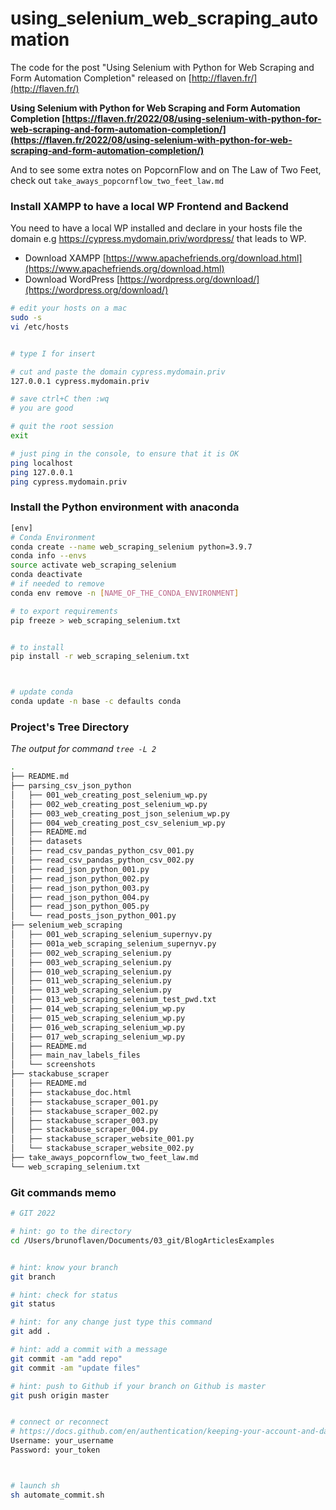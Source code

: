 # using_selenium_web_scraping_automation

The code for the post "Using Selenium with Python for Web Scraping and Form Automation Completion" released on [http://flaven.fr/](http://flaven.fr/)


**Using Selenium with Python for Web Scraping and Form Automation Completion [https://flaven.fr/2022/08/using-selenium-with-python-for-web-scraping-and-form-automation-completion/](https://flaven.fr/2022/08/using-selenium-with-python-for-web-scraping-and-form-automation-completion/)**

And to see some extra notes on PopcornFlow and on The Law of Two Feet, check out `take_aways_popcornflow_two_feet_law.md`


### Install XAMPP to have a local WP Frontend and Backend
You need to have a local WP installed and declare in your hosts file the domain e.g https://cypress.mydomain.priv/wordpress/ that leads to WP.

- Download XAMPP [https://www.apachefriends.org/download.html](https://www.apachefriends.org/download.html)
- Download WordPress [https://wordpress.org/download/](https://wordpress.org/download/)

```bash
# edit your hosts on a mac
sudo -s
vi /etc/hosts


# type I for insert

# cut and paste the domain cypress.mydomain.priv
127.0.0.1 cypress.mydomain.priv

# save ctrl+C then :wq
# you are good

# quit the root session
exit

# just ping in the console, to ensure that it is OK
ping localhost
ping 127.0.0.1
ping cypress.mydomain.priv

```


### Install the Python environment with anaconda

```bash
[env]
# Conda Environment
conda create --name web_scraping_selenium python=3.9.7
conda info --envs
source activate web_scraping_selenium
conda deactivate
# if needed to remove
conda env remove -n [NAME_OF_THE_CONDA_ENVIRONMENT]

# to export requirements
pip freeze > web_scraping_selenium.txt


# to install
pip install -r web_scraping_selenium.txt



# update conda
conda update -n base -c defaults conda


```


### Project's Tree Directory

*The output for command `tree -L 2`*

```bash
.
├── README.md
├── parsing_csv_json_python
│   ├── 001_web_creating_post_selenium_wp.py
│   ├── 002_web_creating_post_selenium_wp.py
│   ├── 003_web_creating_post_json_selenium_wp.py
│   ├── 004_web_creating_post_csv_selenium_wp.py
│   ├── README.md
│   ├── datasets
│   ├── read_csv_pandas_python_csv_001.py
│   ├── read_csv_pandas_python_csv_002.py
│   ├── read_json_python_001.py
│   ├── read_json_python_002.py
│   ├── read_json_python_003.py
│   ├── read_json_python_004.py
│   ├── read_json_python_005.py
│   └── read_posts_json_python_001.py
├── selenium_web_scraping
│   ├── 001_web_scraping_selenium_supernyv.py
│   ├── 001a_web_scraping_selenium_supernyv.py
│   ├── 002_web_scraping_selenium.py
│   ├── 003_web_scraping_selenium.py
│   ├── 010_web_scraping_selenium.py
│   ├── 011_web_scraping_selenium.py
│   ├── 013_web_scraping_selenium.py
│   ├── 013_web_scraping_selenium_test_pwd.txt
│   ├── 014_web_scraping_selenium_wp.py
│   ├── 015_web_scraping_selenium_wp.py
│   ├── 016_web_scraping_selenium_wp.py
│   ├── 017_web_scraping_selenium_wp.py
│   ├── README.md
│   ├── main_nav_labels_files
│   └── screenshots
├── stackabuse_scraper
│   ├── README.md
│   ├── stackabuse_doc.html
│   ├── stackabuse_scraper_001.py
│   ├── stackabuse_scraper_002.py
│   ├── stackabuse_scraper_003.py
│   ├── stackabuse_scraper_004.py
│   ├── stackabuse_scraper_website_001.py
│   └── stackabuse_scraper_website_002.py
├── take_aways_popcornflow_two_feet_law.md
└── web_scraping_selenium.txt
```



### Git commands memo

```bash
# GIT 2022

# hint: go to the directory
cd /Users/brunoflaven/Documents/03_git/BlogArticlesExamples


# hint: know your branch
git branch

# hint: check for status
git status

# hint: for any change just type this command
git add .

# hint: add a commit with a message
git commit -am "add repo"
git commit -am "update files"

# hint: push to Github if your branch on Github is master
git push origin master


# connect or reconnect
# https://docs.github.com/en/authentication/keeping-your-account-and-data-secure/creating-a-personal-access-token
Username: your_username
Password: your_token



# launch sh
sh automate_commit.sh

```
